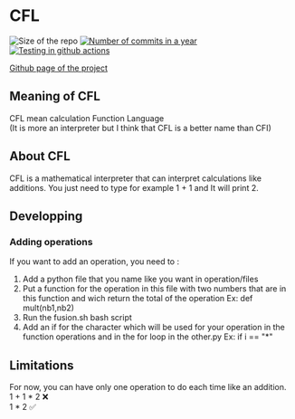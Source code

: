 # CFL
![Size of the repo](https://img.shields.io/github/repo-size/Vinz2008/cfl)
[![Number of commits in a year](https://img.shields.io/github/commit-activity/y/Vinz2008/cfl)](https://github.com/Vinz2008/cfl/commits/main)
[![Testing in github actions](https://img.shields.io/github/workflow/status/Vinz2008/cfl/Cfl%20tests)](https://github.com/Vinz2008/cfl/actions/workflows/tests.yml)

[Github page of the project](https://github.com/Vinz2008/CFL)

## Meaning of CFL
CFL mean calculation Function Language  
(It is more an interpreter but I think that CFL is a better name than CFI)
## About CFL
CFL is a mathematical interpreter that can interpret calculations like additions. You just need to type for example 1 + 1 and It will print 2. 
## Developping
### Adding operations 
If you want to add an operation, you need to :
<ol>
  <li>Add a python file that you name like you want in operation/files</li>
  <li>Put a function for the operation in this file with two numbers that are in this function and wich return the total of the operation Ex: def mult(nb1,nb2)</li>
  <li>Run the fusion.sh bash script</li>
  <li>Add an if for the character which will be used for your operation in the function operations and in the for loop in the other.py Ex: if i == "*"</li>
  
</ol>

## Limitations
For now, you can have only one operation to do each time like an addition.  
1 + 1 * 2 ❌  
1 * 2 ✅  
